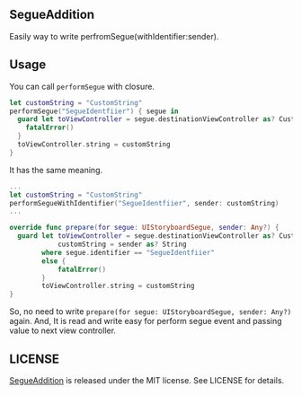 ## SegueAddition
Easily way to write perfromSegue(withIdentifier:sender).

## Usage
You can call `performSegue` with closure.

```swift
let customString = "CustomString"
performSegue("SegueIdentfiier") { segue in
  guard let toViewController = segue.destinationViewController as? CustomViewController else {
    fatalError()
  }
  toViewController.string = customString
}
```

It has the same meaning.
```swift
...
let customString = "CustomString"
performSegueWithIdentifier("SegueIdentfiier", sender: customString)
...

override func prepare(for segue: UIStoryboardSegue, sender: Any?) {
  guard let toViewController = segue.destinationViewController as? CustomViewController,
            customString = sender as? String
        where segue.identifier == "SegueIdentfiier"
        else {
            fatalError()
        }
        toViewController.string = customString
}
```

So, no need to write `prepare(for segue: UIStoryboardSegue, sender: Any?)` again.
And, It is read and write easy for perform segue event and passing value to next view controller.

## LICENSE
[SegueAddition](https://github.com/bannzai/SegueAddition) is released under the MIT license. See LICENSE for details.
